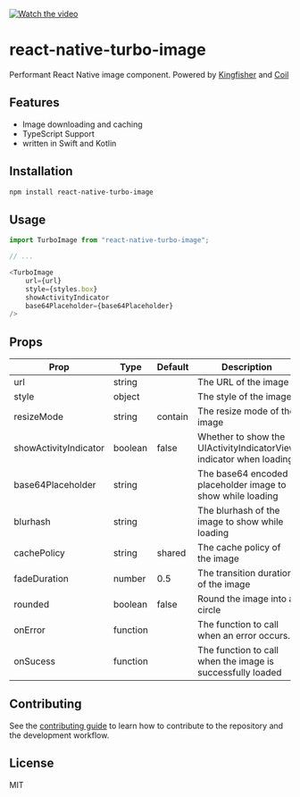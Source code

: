 [![Watch the video](https://github.com/duguyihou/react-native-turbo-image/assets/9347790/96d180db-2129-4b61-a59a-c91db6218057)](https://github.com/duguyihou/react-native-turbo-image/assets/9347790/80e97f77-e6bd-4941-bb23-429a04f11af4)

# react-native-turbo-image

Performant React Native image component. Powered by [Kingfisher](https://github.com/onevcat/Kingfisher) and [Coil](https://github.com/coil-kt/coil)

## Features

- Image downloading and caching
- TypeScript Support
- written in Swift and Kotlin
## Installation

```sh
npm install react-native-turbo-image
```

## Usage

```js
import TurboImage from "react-native-turbo-image";

// ...

<TurboImage
    url={url}
    style={styles.box}
    showActivityIndicator
    base64Placeholder={base64Placeholder}
/>
```

## Props

| Prop                      | Type     | Default | Description                                                                                          |
| ------------------------- | -------- | ------- | ---------------------------------------------------------------------------------------------------- |
| url                       | string   |         | The URL of the image                                                                                 |
| style                     | object   |         | The style of the image                                                                               |
| resizeMode                | string   | contain | The resize mode of the image                                                                         |
| showActivityIndicator     | boolean  | false   | Whether to show the UIActivityIndicatorView indicator when loading                                   |
| base64Placeholder         | string   |         | The base64 encoded placeholder image to show while loading                                           |
| blurhash                  | string   |         | The blurhash of the image to show while loading                                                      | 
| cachePolicy               | string   | shared  | The cache policy of the image                                                                        |
| fadeDuration              | number   | 0.5     | The transition duration of the image                                                                 |
| rounded                   | boolean  | false   | Round the image into a circle                                                                        |
| onError                   | function |         | The function to call when an error occurs.                                                           |
| onSucess                  | function |         | The function to call when the image is successfully loaded                                           |

## Contributing

See the [contributing guide](CONTRIBUTING.md) to learn how to contribute to the repository and the development workflow.

## License

MIT
